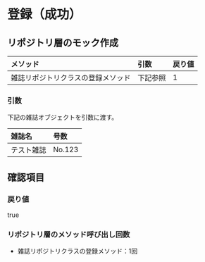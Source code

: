 # 登録（成功）

## リポジトリ層のモック作成
|メソッド|引数|戻り値|
|:--|:--|:--|
|雑誌リポジトリクラスの登録メソッド|下記参照|1|

### 引数
下記の雑誌オブジェクトを引数に渡す。

|雑誌名|号数|
|:--|:--|
|テスト雑誌|No.123|

## 確認項目
### 戻り値
true

### リポジトリ層のメソッド呼び出し回数
- 雑誌リポジトリクラスの登録メソッド：1回

